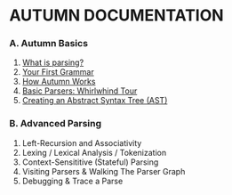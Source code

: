 # AUTUMN DOCUMENTATION

### A. Autumn Basics

1. [What is parsing?](A1-parsing.md)
2. [Your First Grammar](A2-first-grammar.md)
3. [How Autumn Works](A3-how-autumn-works.md)
4. [Basic Parsers: Whirlwhind Tour](A4-basic-parsers.md)
5. [Creating an Abstract Syntax Tree (AST)](A5-creating-an-ast.md)

### B. Advanced Parsing

1. Left-Recursion and Associativity
2. Lexing / Lexical Analysis / Tokenization
3. Context-Sensititive (Stateful) Parsing
4. Visiting Parsers & Walking The Parser Graph
5. Debugging & Trace a Parse